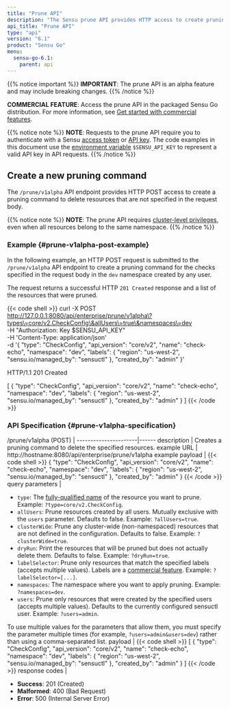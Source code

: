 ```yaml
---
title: "Prune API"
description: "The Sensu prune API provides HTTP access to create pruning commands to delete resources that do not appear in a given set of Sensu objects from a file, URL, or STDIN. This reference includes an example for creating a prune command for your Sensu instance. Read on for the full reference."
api_title: "Prune API"
type: "api"
version: "6.1"
product: "Sensu Go"
menu:
  sensu-go-6.1:
    parent: api
---
```


{{% notice important %}}
**IMPORTANT**: The prune API is an alpha feature and may include breaking changes.
{{% /notice %}}

**COMMERCIAL FEATURE**: Access the prune API in the packaged Sensu Go distribution. For more information, see [Get started with commercial features][1].

{{% notice note %}}
**NOTE**: Requests to the prune API require you to authenticate with a Sensu [access token](../#authenticate-with-the-authentication-api) or [API key](../#authenticate-with-an-api-key).
The code examples in this document use the [environment variable](../#configure-an-environment-variable-for-api-key-authentication) `$SENSU_API_KEY` to represent a valid API key in API requests. 
{{% /notice %}}

## Create a new pruning command

The `/prune/v1alpha` API endpoint provides HTTP POST access to create a pruning command to delete resources that are not specified in the request body.

{{% notice note %}}
**NOTE**: The prune API requires [cluster-level privileges](../../operations/control-access/rbac/#cluster-roles), even when all resources belong to the same namespace.
{{% /notice %}}

### Example {#prune-v1alpha-post-example}

In the following example, an HTTP POST request is submitted to the `/prune/v1alpha` API endpoint to create a pruning command for the checks specified in the request body in the `dev` namespace created by any user.

The request returns a successful HTTP `201 Created` response and a list of the resources that were pruned.

{{< code shell >}}
curl -X POST \
http://127.0.0.1:8080/api/enterprise/prune/v1alpha\?types\=core/v2.CheckConfig\&allUsers\=true\&namespaces\=dev \
-H "Authorization: Key $SENSU_API_KEY" \
-H 'Content-Type: application/json' \
-d '{
  "type": "CheckConfig",
  "api_version": "core/v2",
  "name": "check-echo",
  "namespace": "dev",
  "labels": {
    "region": "us-west-2",
    "sensu.io/managed_by": "sensuctl"
  },
  "created_by": "admin"
}'


HTTP/1.1 201 Created

[
  {
    "type": "CheckConfig",
    "api_version": "core/v2",
    "name": "check-echo",
    "namespace": "dev",
    "labels": {
      "region": "us-west-2",
      "sensu.io/managed_by": "sensuctl"
    },
    "created_by": "admin"
  }
]
{{< /code >}}

### API Specification {#prune-v1alpha-specification}

/prune/v1alpha (POST) | 
----------------------|------
description           | Creates a pruning command to delete the specified resources.
example URL           | http://hostname:8080/api/enterprise/prune/v1alpha
example payload       | {{< code shell >}}
{
  "type": "CheckConfig",
  "api_version": "core/v2",
  "name": "check-echo",
  "namespace": "dev",
  "labels": {
    "region": "us-west-2",
    "sensu.io/managed_by": "sensuctl"
  },
  "created_by": "admin"
}
{{< /code >}}
query parameters      | <ul><li>`type`: The [fully-qualified name][2] of the resource you want to prune. Example: `?type=core/v2.CheckConfig`.</li><li>`allUsers`: Prune resources created by all users. Mutually exclusive with the `users` parameter. Defaults to false. Example: `?allUsers=true`.</li><li>`clusterWide`: Prune any cluster-wide (non-namespaced) resources that are not defined in the configuration. Defaults to false. Example: `?clusterWide=true`.</li><li>`dryRun`: Print the resources that will be pruned but does not actually delete them. Defaults to false. Example: `?dryRun=true`.</li><li>`labelSelector`: Prune only resources that match the specified labels (accepts multiple values). Labels are a [commercial feature][1]. Example: `?labelSelector=[...]`.</li><li>`namespaces`: The namespace where you want to apply pruning. Example: `?namespaces=dev`.</li><li>`users`: Prune only resources that were created by the specified users (accepts multiple values). Defaults to the currently configured sensuctl user. Example: `?users=admin`.</li></ul> To use multiple values for the parameters that allow them, you must specify the parameter multiple times (for example, `?users=admin&users=dev`) rather than using a comma-separated list.
payload               | {{< code shell >}}
[
  {
    "type": "CheckConfig",
    "api_version": "core/v2",
    "name": "check-echo",
    "namespace": "dev",
    "labels": {
      "region": "us-west-2",
      "sensu.io/managed_by": "sensuctl"
    },
    "created_by": "admin"
  }
]
{{< /code >}}
response codes  | <ul><li>**Success**: 201 (Created)</li><li>**Malformed**: 400 (Bad Request)</li><li>**Error**: 500 (Internal Server Error)</li></ul>


[1]: ../../commercial/
[2]: ../../sensuctl/create-manage-resources/#supported-resource-types
